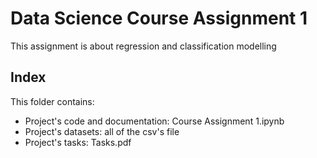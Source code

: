 # Data Science Course Assignment 1
This assignment is about regression and classification modelling

## Index
This folder contains:
- Project's code and documentation: Course Assignment 1.ipynb
- Project's datasets: all of the csv's file
- Project's tasks: Tasks.pdf

